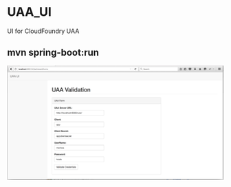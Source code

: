 # UAA_UI
UI for CloudFoundry UAA
## mvn spring-boot:run

![Alt text](/image.png?raw=true "Optional Title")
